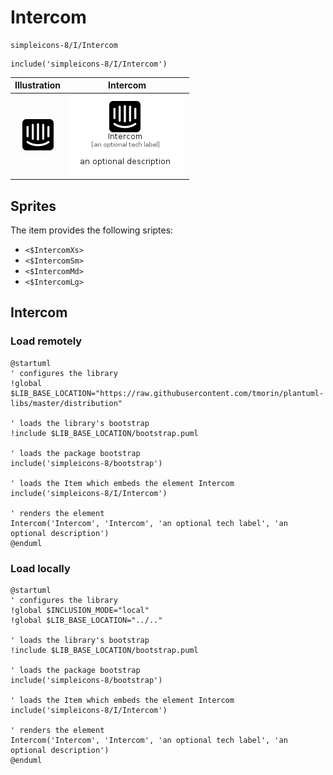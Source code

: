# Intercom


```text
simpleicons-8/I/Intercom
```

```text
include('simpleicons-8/I/Intercom')
```



| Illustration | Intercom |
| :---: | :---: |
| ![illustration for Illustration](../../simpleicons-8/I/Intercom.png) | ![illustration for Intercom](../../simpleicons-8/I/Intercom.Local.png) |



## Sprites
The item provides the following sriptes:

- `<$IntercomXs>`
- `<$IntercomSm>`
- `<$IntercomMd>`
- `<$IntercomLg>`





## Intercom

### Load remotely
```plantuml
@startuml
' configures the library
!global $LIB_BASE_LOCATION="https://raw.githubusercontent.com/tmorin/plantuml-libs/master/distribution"

' loads the library's bootstrap
!include $LIB_BASE_LOCATION/bootstrap.puml

' loads the package bootstrap
include('simpleicons-8/bootstrap')

' loads the Item which embeds the element Intercom
include('simpleicons-8/I/Intercom')

' renders the element
Intercom('Intercom', 'Intercom', 'an optional tech label', 'an optional description')
@enduml
```

### Load locally
```plantuml
@startuml
' configures the library
!global $INCLUSION_MODE="local"
!global $LIB_BASE_LOCATION="../.."

' loads the library's bootstrap
!include $LIB_BASE_LOCATION/bootstrap.puml

' loads the package bootstrap
include('simpleicons-8/bootstrap')

' loads the Item which embeds the element Intercom
include('simpleicons-8/I/Intercom')

' renders the element
Intercom('Intercom', 'Intercom', 'an optional tech label', 'an optional description')
@enduml
```

